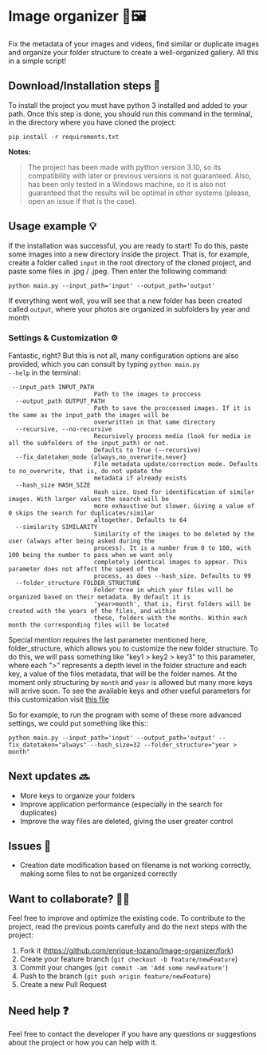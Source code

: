 # Image organizer 📂🖼️​​

Fix the metadata of your images and videos, find similar or duplicate images and organize your folder structure to create a well-organized gallery. All this in a simple script!

## Download/Installation steps 🚀

To install the project you must have python 3 installed and added to your path. Once this step is done, you should run this command in the terminal, in the directory where you have cloned the project:

```
pip install -r requirements.txt
```

**Notes:**

> The project has been made with python version 3.10, so its compatibility with later or previous versions is not guaranteed. Also, has been only tested in a Windows machine, so it is also not guaranteed that the results will be optimal in other systems (please, open an issue if that is the case).

## Usage example 💡

If the installation was successful, you are ready to start! To do this, paste some images into a new directory inside the project. That is, for example, create a folder called <code>input</code> in the root directory of the cloned project, and paste some files in .jpg / .jpeg. Then enter the following command:

```
python main.py --input_path='input' --output_path='output'
```

If everything went well, you will see that a new folder has been created called <code>output</code>, where your photos are organized in subfolders by year and month

### Settings & Customization ⚙️

Fantastic, right? But this is not all, many configuration options are also provided, which you can consult by typing <code>python main.py --help</code> in the terminal:

```
 --input_path INPUT_PATH
                        Path to the images to proccess
  --output_path OUTPUT_PATH
                        Path to save the proccessed images. If it is the same as the input_path the images will be
                        overwritten in that same directory
  --recursive, --no-recursive
                        Recursively process media (look for media in all the subfolders of the input_path) or not.
                        Defaults to True (--recursive)
  --fix_datetaken_mode {always,no_overwrite,never}
                        File metadata update/correction mode. Defaults to no_overwrite, that is, do not update the
                        metadata if already exists
  --hash_size HASH_SIZE
                        Hash size. Used for identification of similar images. With larger values the search will be
                        more exhaustive but slower. Giving a value of 0 skips the search for duplicates/similar
                        altogether. Defaults to 64
  --similarity SIMILARITY
                        Similarity of the images to be deleted by the user (always after being asked during the
                        process). It is a number from 0 to 100, with 100 being the number to pass when we want only
                        completely identical images to appear. This parameter does not affect the speed of the
                        process, as does --hash_size. Defaults to 99
  --folder_structure FOLDER_STRUCTURE
                        Folder tree in which your files will be organized based on their metadata. By default it is
                        'year>month', that is, first folders will be created with the years of the files, and within
                        these, folders with the months. Within each month the corresponding files will be located
```

Special mention requires the last parameter mentioned here, folder_structure, which allows you to customize the new folder structure. To do this, we will pass something like "key1 > key2 > key3" to this parameter, where each ">" represents a depth level in the folder structure and each key, a value of the files metadata, that will be the folder names. At the moment only structuring by <code>month</code> and <code>year</code> is allowed but many more keys will arrive soon. To see the available keys and other useful parameters for this customization visit <a href="https://github.com/enrique-lozano/Image-organizer/blob/main/src/constants/new_filenames_utils.py">this file</a>

So for example, to run the program with some of these more advanced settings, we could put something like this::

```
python main.py --input_path='input' --output_path='output' --fix_datetaken="always" --hash_size=32 --folder_structure="year > month"
```

## Next updates 🔜

- More keys to organize your folders
- Improve application performance (especially in the search for duplicates)
- Improve the way files are deleted, giving the user greater control

## Issues 🤕

- Creation date modification based on filename is not working correctly, making some files to not be organized correctly

## Want to collaborate? 🙋🏻

Feel free to improve and optimize the existing code. To contribute to the project, read the previous points carefully and do the next steps with the project:

1. Fork it (<https://github.com/enrique-lozano/Image-organizer/fork>)
2. Create your feature branch (`git checkout -b feature/newFeature`)
3. Commit your changes (`git commit -am 'Add some newFeature'`)
4. Push to the branch (`git push origin feature/newFeature`)
5. Create a new Pull Request

## Need help ❓

Feel free to contact the developer if you have any questions or suggestions about the project or how you can help with it.
